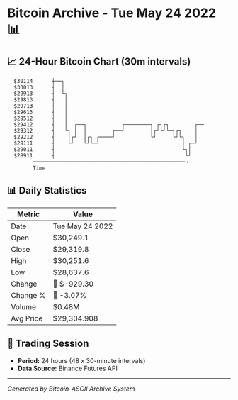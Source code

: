 # Bitcoin Archive - Tue May 24 2022 📊

## 📈 24-Hour Bitcoin Chart (30m intervals)

```
  $30114      ┼──┐                                             
  $30013      ┤  │                                             
  $29913      ┤  └┐                                            
  $29813      ┤   │                                            
  $29713      ┤   │                                            
  $29613      ┤   │                                            
  $29512      ┤   │                                            
  $29412      ┤   │  ┌──┐           ┌────────┐ ┌┐┌┐        ┌── 
  $29312      ┤   └┐ │  │        ┌──┘        │┌┘└┘└─┐┌┐    │   
  $29212      ┤    │┌┘  │┌┐ ┌────┘           └┘     └┘└┐   │   
  $29111      ┤    └┘   └┘└─┘                          │ ┌─┘   
  $29011      ┤                                        └┐│     
  $28911      ┤                                         └┘     
        ────────────────────────────────────────────────→
        Time
```

## 📊 Daily Statistics

| Metric | Value |
|--------|-------|
| Date | Tue May 24 2022 |
| Open | $30,249.1 |
| Close | $29,319.8 |
| High | $30,251.6 |
| Low | $28,637.6 |
| Change | 🔴 $-929.30 |
| Change % | 🔴 -3.07% |
| Volume | $0.48M |
| Avg Price | $29,304.908 |

## 📅 Trading Session

- **Period:** 24 hours (48 x 30-minute intervals)
- **Data Source:** Binance Futures API

---
*Generated by Bitcoin-ASCII Archive System*
